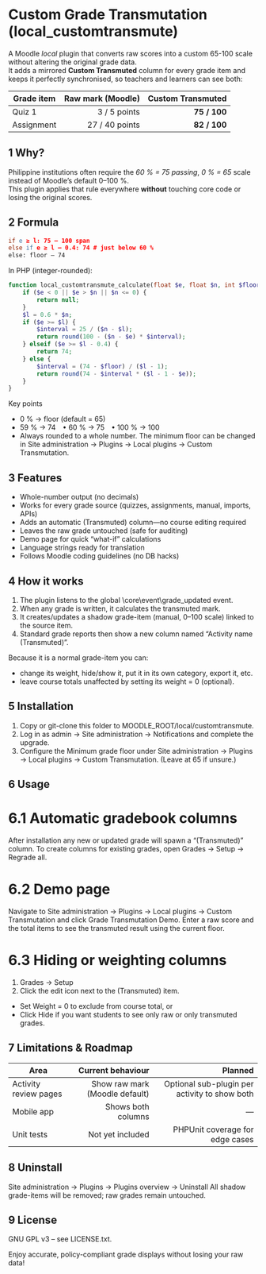 # Custom Grade Transmutation (local_customtransmute)

A Moodle *local* plugin that converts raw scores into a custom 65-100 scale without altering the original grade data.  
It adds a mirrored **Custom Transmuted** column for every grade item and keeps it perfectly synchronised, so teachers and learners can see both:

| Grade item | Raw mark (Moodle) | Custom Transmuted |
|------------|------------------:|------------------:|
| Quiz 1     | 3 / 5 points      | **75 / 100** |
| Assignment | 27 / 40 points    | **82 / 100** |

## 1  Why?

Philippine institutions often require the *60 % = 75 passing*, *0 % = 65* scale instead of Moodle’s default 0–100 %.  
This plugin applies that rule everywhere **without** touching core code or losing the original scores.

## 2  Formula
```l = 0.6 × n # 60 % threshold
if e ≥ l: 75 – 100 span
else if e ≥ l – 0.4: 74 # just below 60 %
else: floor – 74
```

In PHP (integer-rounded):

```php
function local_customtransmute_calculate(float $e, float $n, int $floor = 65): ?int {
    if ($e < 0 || $e > $n || $n <= 0) {
        return null;
    }
    $l = 0.6 * $n;
    if ($e >= $l) {
        $interval = 25 / ($n - $l);
        return round(100 - ($n - $e) * $interval);
    } elseif ($e >= $l - 0.4) {
        return 74;
    } else {
        $interval = (74 - $floor) / ($l - 1);
        return round(74 - $interval * ($l - 1 - $e));
    }
}
```

Key points
- 0 % → floor (default = 65)
- 59 % → 74 • 60 % → 75 • 100 % → 100
- Always rounded to a whole number.
The minimum floor can be changed in Site administration → Plugins → Local plugins → Custom Transmutation.

## 3 Features
- Whole-number output (no decimals)
- Works for every grade source (quizzes, assignments, manual, imports, APIs)
- Adds an automatic (Transmuted) column—no course editing required
- Leaves the raw grade untouched (safe for auditing)
- Demo page for quick “what-if” calculations
- Language strings ready for translation
- Follows Moodle coding guidelines (no DB hacks)

## 4 How it works
1. The plugin listens to the global \core\event\grade_updated event.
2. When any grade is written, it calculates the transmuted mark.
3. It creates/updates a shadow grade-item (manual, 0–100 scale) linked to the source item.
4. Standard grade reports then show a new column named “Activity name (Transmuted)”.

Because it is a normal grade-item you can:
- change its weight, hide/show it, put it in its own category, export it, etc.
- leave course totals unaffected by setting its weight = 0 (optional).

## 5 Installation
1. Copy or git-clone this folder to MOODLE_ROOT/local/customtransmute.
2. Log in as admin → Site administration → Notifications and complete the upgrade.
3. Configure the Minimum grade floor under
Site administration → Plugins → Local plugins → Custom Transmutation.
(Leave at 65 if unsure.)

## 6 Usage
# 6.1 Automatic gradebook columns
After installation any new or updated grade will spawn a “(Transmuted)” column.
To create columns for existing grades, open
Grades → Setup → Regrade all.

# 6.2 Demo page
Navigate to
Site administration → Plugins → Local plugins → Custom Transmutation
and click Grade Transmutation Demo.
Enter a raw score and the total items to see the transmuted result using the current floor.

# 6.3 Hiding or weighting columns
1. Grades → Setup
2. Click the edit icon next to the (Transmuted) item.
- Set Weight = 0 to exclude from course total, or
- Click Hide if you want students to see only raw or only transmuted grades.

## 7 Limitations & Roadmap
| Area |	Current behaviour |	Planned |
|------------|------------------:|------------------:|
| Activity review pages	| Show raw mark (Moodle default)	| Optional sub-plugin per activity to show both |
| Mobile app	| Shows both columns	| — |
| Unit tests	| Not yet included	| PHPUnit coverage for edge cases |


## 8 Uninstall
Site administration → Plugins → Plugins overview → Uninstall
All shadow grade-items will be removed; raw grades remain untouched.

## 9 License
GNU GPL v3 – see LICENSE.txt.

Enjoy accurate, policy-compliant grade displays without losing your raw data!







